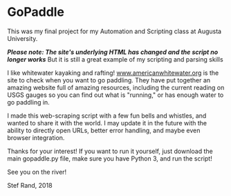 # GoPaddle


This was my final project for my Automation and Scripting class at Augusta University.

***Please note: The site's underlying HTML has changed and the script no longer works***
But it is still a great example of my scripting and parsing skills

I like whitewater kayaking and rafting!  www.americanwhitewater.org is the site
to check when you want to go paddling. They have put together an amazing website
full of amazing resources, including the current reading on USGS gauges so you
can find out what is "running," or has enough water to go paddling in.

I made this web-scraping script with a few fun bells and whistles, and wanted to
share it with the world.  I may update it in the future with the ability to directly
open URLs, better error handling, and maybe even browser integration.  

Thanks for your interest!  If you want to run it yourself, just download the main
gopaddle.py file, make sure you have Python 3, and run the script! 

See you on the river!

Stef Rand, 2018
